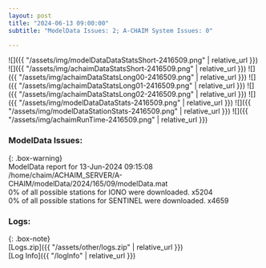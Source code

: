 ```yaml
---
layout: post
title: "2024-06-13 09:00:00"
subtitle: "ModelData Issues: 2; A-CHAIM System Issues: 0"

---
```


![]({{ "/assets/img/modelDataDataStatsShort-2416509.png" | relative_url }})
![]({{ "/assets/img/achaimDataStatsShort-2416509.png" | relative_url }})
![]({{ "/assets/img/achaimDataStatsLong00-2416509.png" | relative_url }})
![]({{ "/assets/img/achaimDataStatsLong01-2416509.png" | relative_url }})
![]({{ "/assets/img/achaimDataStatsLong02-2416509.png" | relative_url }})
![]({{ "/assets/img/modelDataDataStats-2416509.png" | relative_url }})
![]({{ "/assets/img/modelDataStationStats-2416509.png" | relative_url }})
![]({{ "/assets/img/achaimRunTime-2416509.png" | relative_url }})


### ModelData Issues:  
  
{: .box-warning}  
 ModelData report for 13-Jun-2024 09:15:08   
 /home/chaim/ACHAIM_SERVER/A-CHAIM/modelData/2024/165/09/modelData.mat   
 0% of all possible stations for IONO were downloaded. x5204   
 0% of all possible stations for SENTINEL were downloaded. x4659   
  


### Logs:  
  
{: .box-note}  
[Logs.zip]({{ "/assets/other/logs.zip" | relative_url }})  
[Log Info]({{ "/logInfo" | relative_url }})  

